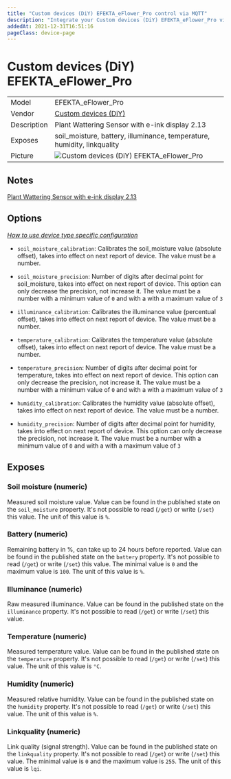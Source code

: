 ```yaml
---
title: "Custom devices (DiY) EFEKTA_eFlower_Pro control via MQTT"
description: "Integrate your Custom devices (DiY) EFEKTA_eFlower_Pro via Zigbee2MQTT with whatever smart home infrastructure you are using without the vendor's bridge or gateway."
addedAt: 2021-12-31T16:51:16
pageClass: device-page
---
```


<!-- !!!! -->
<!-- ATTENTION: This file is auto-generated through docgen! -->
<!-- You can only edit the "Notes"-Section between the two comment lines "Notes BEGIN" and "Notes END". -->
<!-- Do not use h1 or h2 heading within "## Notes"-Section. -->
<!-- !!!! -->

# Custom devices (DiY) EFEKTA_eFlower_Pro

|     |     |
|-----|-----|
| Model | EFEKTA_eFlower_Pro  |
| Vendor  | [Custom devices (DiY)](/supported-devices/#v=Custom%20devices%20(DiY))  |
| Description | Plant Wattering Sensor with e-ink display 2.13 |
| Exposes | soil_moisture, battery, illuminance, temperature, humidity, linkquality |
| Picture | ![Custom devices (DiY) EFEKTA_eFlower_Pro](https://www.zigbee2mqtt.io/images/devices/EFEKTA_eFlower_Pro.png) |


<!-- Notes BEGIN: You can edit here. Add "## Notes" headline if not already present. -->
## Notes
[Plant Wattering Sensor with e-ink display 2.13](https://efektalab.com/eFlowerPro)
<!-- Notes END: Do not edit below this line -->



## Options
*[How to use device type specific configuration](../guide/configuration/devices-groups.md#specific-device-options)*

* `soil_moisture_calibration`: Calibrates the soil_moisture value (absolute offset), takes into effect on next report of device. The value must be a number.

* `soil_moisture_precision`: Number of digits after decimal point for soil_moisture, takes into effect on next report of device. This option can only decrease the precision, not increase it. The value must be a number with a minimum value of `0` and with a with a maximum value of `3`

* `illuminance_calibration`: Calibrates the illuminance value (percentual offset), takes into effect on next report of device. The value must be a number.

* `temperature_calibration`: Calibrates the temperature value (absolute offset), takes into effect on next report of device. The value must be a number.

* `temperature_precision`: Number of digits after decimal point for temperature, takes into effect on next report of device. This option can only decrease the precision, not increase it. The value must be a number with a minimum value of `0` and with a with a maximum value of `3`

* `humidity_calibration`: Calibrates the humidity value (absolute offset), takes into effect on next report of device. The value must be a number.

* `humidity_precision`: Number of digits after decimal point for humidity, takes into effect on next report of device. This option can only decrease the precision, not increase it. The value must be a number with a minimum value of `0` and with a with a maximum value of `3`


## Exposes

### Soil moisture (numeric)
Measured soil moisture value.
Value can be found in the published state on the `soil_moisture` property.
It's not possible to read (`/get`) or write (`/set`) this value.
The unit of this value is `%`.

### Battery (numeric)
Remaining battery in %, can take up to 24 hours before reported.
Value can be found in the published state on the `battery` property.
It's not possible to read (`/get`) or write (`/set`) this value.
The minimal value is `0` and the maximum value is `100`.
The unit of this value is `%`.

### Illuminance (numeric)
Raw measured illuminance.
Value can be found in the published state on the `illuminance` property.
It's not possible to read (`/get`) or write (`/set`) this value.

### Temperature (numeric)
Measured temperature value.
Value can be found in the published state on the `temperature` property.
It's not possible to read (`/get`) or write (`/set`) this value.
The unit of this value is `°C`.

### Humidity (numeric)
Measured relative humidity.
Value can be found in the published state on the `humidity` property.
It's not possible to read (`/get`) or write (`/set`) this value.
The unit of this value is `%`.

### Linkquality (numeric)
Link quality (signal strength).
Value can be found in the published state on the `linkquality` property.
It's not possible to read (`/get`) or write (`/set`) this value.
The minimal value is `0` and the maximum value is `255`.
The unit of this value is `lqi`.

